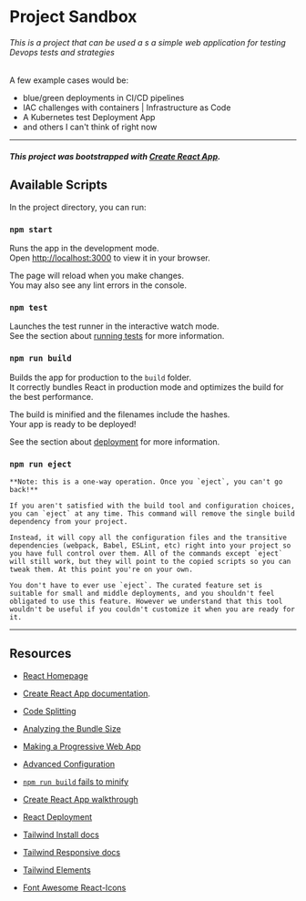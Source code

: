 # Project Sandbox

###### This is a project that can be used a s a simple web application for testing Devops tests and strategies

A few example cases would be:

* blue/green deployments in CI/CD pipelines
* IAC challenges with containers | Infrastructure as Code
* A Kubernetes test Deployment App
* and others I can't think of right now




---
##### This project was bootstrapped with [Create React App](https://github.com/facebook/create-react-app).


## Available Scripts

In the project directory, you can run:

### `npm start`

Runs the app in the development mode.\
Open [http://localhost:3000](http://localhost:3000) to view it in your browser.

The page will reload when you make changes.\
You may also see any lint errors in the console.

### `npm test`

Launches the test runner in the interactive watch mode.\
See the section about [running tests](https://facebook.github.io/create-react-app/docs/running-tests) for more information.

### `npm run build`

Builds the app for production to the `build` folder.\
It correctly bundles React in production mode and optimizes the build for the best performance.

The build is minified and the filenames include the hashes.\
Your app is ready to be deployed!

See the section about [deployment](https://facebook.github.io/create-react-app/docs/deployment) for more information.

### `npm run eject`
```
**Note: this is a one-way operation. Once you `eject`, you can't go back!**

If you aren't satisfied with the build tool and configuration choices, you can `eject` at any time. This command will remove the single build dependency from your project.

Instead, it will copy all the configuration files and the transitive dependencies (webpack, Babel, ESLint, etc) right into your project so you have full control over them. All of the commands except `eject` will still work, but they will point to the copied scripts so you can tweak them. At this point you're on your own.

You don't have to ever use `eject`. The curated feature set is suitable for small and middle deployments, and you shouldn't feel obligated to use this feature. However we understand that this tool wouldn't be useful if you couldn't customize it when you are ready for it.
```




---
## Resources
* [React Homepage](https://reactjs.org/)
* [Create React App documentation](https://facebook.github.io/create-react-app/docs/getting-started).
* [Code Splitting](https://facebook.github.io/create-react-app/docs/code-splitting)
* [Analyzing the Bundle Size](https://facebook.github.io/create-react-app/docs/analyzing-the-bundle-size)
* [Making a Progressive Web App](https://facebook.github.io/create-react-app/docs/making-a-progressive-web-app)
* [Advanced Configuration](https://facebook.github.io/create-react-app/docs/advanced-configuration)
* [`npm run build` fails to minify](https://facebook.github.io/create-react-app/docs/troubleshooting#npm-run-build-fails-to-minify)
* [Create React App walkthrough](https://react.dev/learn/start-a-new-react-project)
* [React Deployment](https://facebook.github.io/create-react-app/docs/deployment)

* [Tailwind Install docs](https://tailwindcss.com/docs/installation)
* [Tailwind Responsive docs](https://tailwindcss.com/docs/responsive-design)
* [Tailwind Elements](https://tw-elements.com/docs/standard/navigation/headers/#)
* [Font Awesome React-Icons](https://react-icons.github.io/react-icons/)